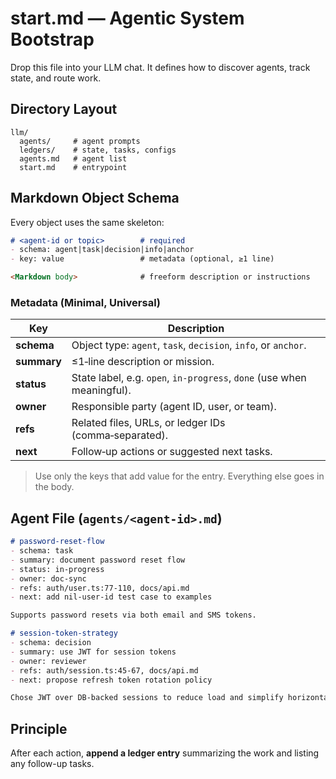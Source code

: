 # start.md — Agentic System Bootstrap

Drop this file into your LLM chat. It defines how to discover agents, track state, and route work.

## Directory Layout

```text
llm/
  agents/     # agent prompts
  ledgers/    # state, tasks, configs
  agents.md   # agent list
  start.md    # entrypoint
```

## Markdown Object Schema

Every object uses the same skeleton:

```markdown
# <agent-id or topic>        # required
- schema: agent|task|decision|info|anchor
- key: value                 # metadata (optional, ≥1 line)

<Markdown body>              # freeform description or instructions
```

### Metadata (Minimal, Universal)

| Key         | Description                                                            |
| ----------- | ---------------------------------------------------------------------- |
| **schema**  | Object type: `agent`, `task`, `decision`, `info`, or `anchor`.         |
| **summary** | ≤1‑line description or mission.                                        |
| **status**  | State label, e.g. `open`, `in-progress`, `done` (use when meaningful). |
| **owner**   | Responsible party (agent ID, user, or team).                           |
| **refs**    | Related files, URLs, or ledger IDs (comma‑separated).                  |
| **next**    | Follow‑up actions or suggested next tasks.                             |

> Use only the keys that add value for the entry. Everything else goes in the body.

## Agent File (`agents/<agent-id>.md`)

```markdown
# password-reset-flow
- schema: task
- summary: document password reset flow
- status: in-progress
- owner: doc-sync
- refs: auth/user.ts:77-110, docs/api.md
- next: add nil-user-id test case to examples

Supports password resets via both email and SMS tokens.

# session-token-strategy
- schema: decision
- summary: use JWT for session tokens
- owner: reviewer
- refs: auth/session.ts:45-67, docs/api.md
- next: propose refresh token rotation policy

Chose JWT over DB-backed sessions to reduce load and simplify horizontal scaling.
```

## Principle

After each action, **append a ledger entry** summarizing the work and listing any follow-up tasks.
